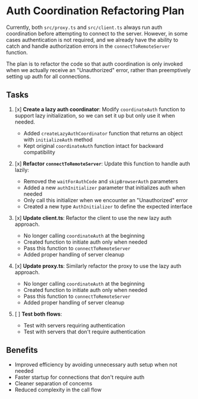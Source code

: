 # Auth Coordination Refactoring Plan

Currently, both `src/proxy.ts` and `src/client.ts` always run auth coordination before attempting to connect to the server. However, in some cases authentication is not required, and we already have the ability to catch and handle authorization errors in the `connectToRemoteServer` function.

The plan is to refactor the code so that auth coordination is only invoked when we actually receive an "Unauthorized" error, rather than preemptively setting up auth for all connections.

## Tasks

1. [x] **Create a lazy auth coordinator**: Modify `coordinateAuth` function to support lazy initialization, so we can set it up but only use it when needed.
   - Added `createLazyAuthCoordinator` function that returns an object with `initializeAuth` method
   - Kept original `coordinateAuth` function intact for backward compatibility
   
2. [x] **Refactor `connectToRemoteServer`**: Update this function to handle auth lazily:
   - Removed the `waitForAuthCode` and `skipBrowserAuth` parameters
   - Added a new `authInitializer` parameter that initializes auth when needed
   - Only call this initializer when we encounter an "Unauthorized" error
   - Created a new type `AuthInitializer` to define the expected interface

3. [x] **Update client.ts**: Refactor the client to use the new lazy auth approach.
   - No longer calling `coordinateAuth` at the beginning
   - Created function to initiate auth only when needed
   - Pass this function to `connectToRemoteServer`
   - Added proper handling of server cleanup
   
4. [x] **Update proxy.ts**: Similarly refactor the proxy to use the lazy auth approach.
   - No longer calling `coordinateAuth` at the beginning
   - Created function to initiate auth only when needed
   - Pass this function to `connectToRemoteServer`
   - Added proper handling of server cleanup

5. [ ] **Test both flows**:
   - Test with servers requiring authentication
   - Test with servers that don't require authentication

## Benefits

- Improved efficiency by avoiding unnecessary auth setup when not needed
- Faster startup for connections that don't require auth
- Cleaner separation of concerns
- Reduced complexity in the call flow